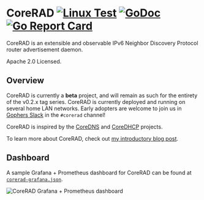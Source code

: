# CoreRAD [![Linux Test](https://github.com/mdlayher/corerad/workflows/Linux%20Test/badge.svg)](https://github.com/mdlayher/corerad/actions) [![GoDoc](https://godoc.org/github.com/mdlayher/corerad?status.svg)](https://godoc.org/github.com/mdlayher/corerad) [![Go Report Card](https://goreportcard.com/badge/github.com/mdlayher/corerad)](https://goreportcard.com/report/github.com/mdlayher/corerad)

CoreRAD is an extensible and observable IPv6 Neighbor Discovery Protocol router
advertisement daemon.

Apache 2.0 Licensed.

## Overview

CoreRAD is currently a **beta** project, and will remain as such for the
entirety of the v0.2.x tag series. CoreRAD is currently deployed and running on
several home LAN networks. Early adopters are welcome to join us in
[Gophers Slack](https://invite.slack.golangbridge.org) in the `#corerad`
channel!

CoreRAD is inspired by the [CoreDNS](https://coredns.io/) and
[CoreDHCP](https://coredhcp.io/) projects.

To learn more about CoreRAD, check out [my introductory blog post](https://mdlayher.com/blog/corerad-a-new-ipv6-router-advertisement-daemon/).

## Dashboard

A sample Grafana + Prometheus dashboard for CoreRAD can be found at [`corerad-grafana.json`](https://github.com/mdlayher/corerad/blob/master/corerad-grafana.json).

![CoreRAD Grafana + Prometheus dashboard](https://user-images.githubusercontent.com/1926905/82170147-9ecaeb80-9891-11ea-869d-3da4d1e1358a.png)
